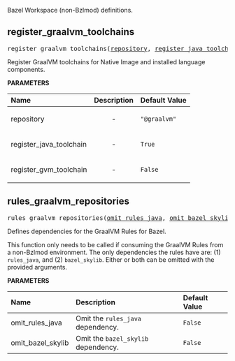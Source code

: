 <!-- Generated with Stardoc: http://skydoc.bazel.build -->

Bazel Workspace (non-Bzlmod) definitions.

<a id="register_graalvm_toolchains"></a>

## register_graalvm_toolchains

<pre>
register_graalvm_toolchains(<a href="#register_graalvm_toolchains-repository">repository</a>, <a href="#register_graalvm_toolchains-register_java_toolchain">register_java_toolchain</a>, <a href="#register_graalvm_toolchains-register_gvm_toolchain">register_gvm_toolchain</a>)
</pre>

Register GraalVM toolchains for Native Image and installed language components.

**PARAMETERS**


| Name  | Description | Default Value |
| :------------- | :------------- | :------------- |
| <a id="register_graalvm_toolchains-repository"></a>repository |  <p align="center"> - </p>   |  <code>"@graalvm"</code> |
| <a id="register_graalvm_toolchains-register_java_toolchain"></a>register_java_toolchain |  <p align="center"> - </p>   |  <code>True</code> |
| <a id="register_graalvm_toolchains-register_gvm_toolchain"></a>register_gvm_toolchain |  <p align="center"> - </p>   |  <code>False</code> |


<a id="rules_graalvm_repositories"></a>

## rules_graalvm_repositories

<pre>
rules_graalvm_repositories(<a href="#rules_graalvm_repositories-omit_rules_java">omit_rules_java</a>, <a href="#rules_graalvm_repositories-omit_bazel_skylib">omit_bazel_skylib</a>)
</pre>

Defines dependencies for the GraalVM Rules for Bazel.

This function only needs to be called if consuming the GraalVM Rules from a non-Bzlmod environment.
The only dependencies the rules have are: (1) `rules_java`, and (2) `bazel_skylib`. Either or both
can be omitted with the provided arguments.


**PARAMETERS**


| Name  | Description | Default Value |
| :------------- | :------------- | :------------- |
| <a id="rules_graalvm_repositories-omit_rules_java"></a>omit_rules_java |  Omit the <code>rules_java</code> dependency.   |  <code>False</code> |
| <a id="rules_graalvm_repositories-omit_bazel_skylib"></a>omit_bazel_skylib |  Omit the <code>bazel_skylib</code> dependency.   |  <code>False</code> |


